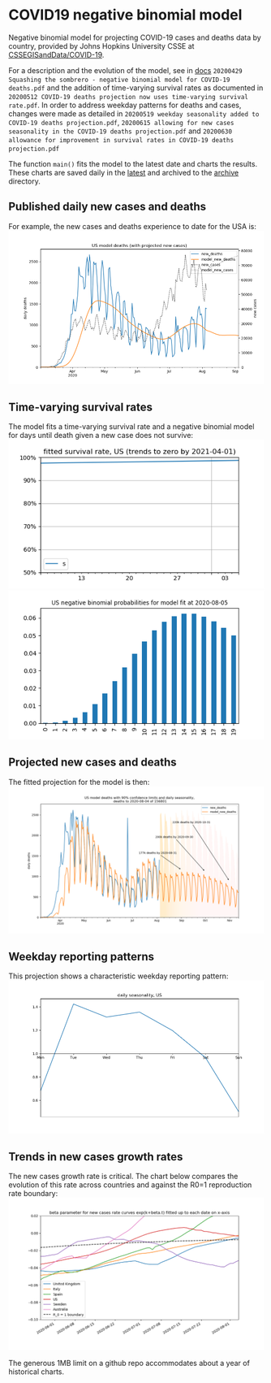 # COVID19 negative binomial model
Negative binomial model for projecting COVID-19 cases and deaths data by country, provided by Johns Hopkins University CSSE at [CSSEGISandData/COVID-19](https://github.com/CSSEGISandData/COVID-19).

For a description and the evolution of the model, see in [docs](docs/)  `20200429 Squashing the sombrero - negative binomial model for COVID-19 deaths.pdf` and the addition of time-varying survival rates as documented in `20200512 COVID-19 deaths projection now uses time-varying survival rate.pdf`. 
In order to address weekday patterns for deaths and cases, changes were made as detailed in `20200519 weekday seasonality added to COVID-19 deaths projection.pdf`, `20200615 allowing for new cases seasonality in the COVID-19 deaths projection.pdf` and `20200630 allowance for improvement in survival rates in COVID-19 deaths projection.pdf`   

The function `main()` fits the model to the latest date and charts the results. These charts are saved daily in the [latest](latest/) and archived to the [archive](archive/) directory. 

## Published daily new cases and deaths
For example, the new cases and deaths experience to date for the USA is:
![USA_cases_deaths](latest/US_cases_deaths.png)

## Time-varying survival rates
The model fits a time-varying survival rate and a negative binomial model for days until death given a new case does not survive:
![USA_survival](latest/US_survival.png)
![USA_probabilities](latest/US_probabilities.png)

## Projected new cases and deaths
The fitted projection for the model is then: 
![USA](latest/US.png)

## Weekday reporting patterns
This projection shows a characteristic weekday reporting pattern:
![USA_daily_seasonality](latest/US_daily_seasonality.png)

## Trends in new cases growth rates
The new cases growth rate is critical. The chart below compares the evolution of this rate across countries and against the R0=1 reproduction rate boundary:
![compare_beta_new_cases_growth](latest/compare_beta_new_cases_growth.png)

The generous 1MB limit on a github repo accommodates about a year of historical charts.
